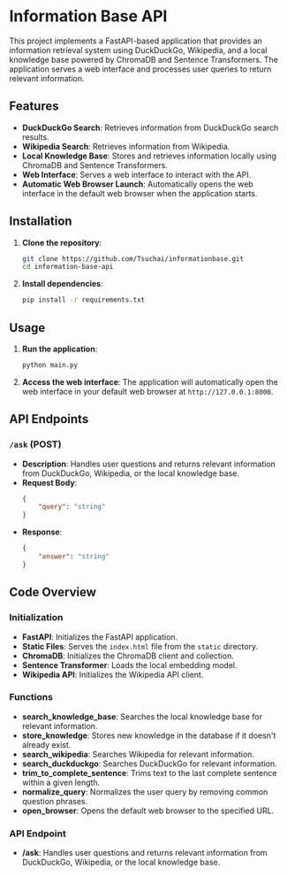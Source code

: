 # Information Base API

This project implements a FastAPI-based application that provides an information retrieval system using DuckDuckGo, Wikipedia, and a local knowledge base powered by ChromaDB and Sentence Transformers. The application serves a web interface and processes user queries to return relevant information.

## Features

- **DuckDuckGo Search**: Retrieves information from DuckDuckGo search results.
- **Wikipedia Search**: Retrieves information from Wikipedia.
- **Local Knowledge Base**: Stores and retrieves information locally using ChromaDB and Sentence Transformers.
- **Web Interface**: Serves a web interface to interact with the API.
- **Automatic Web Browser Launch**: Automatically opens the web interface in the default web browser when the application starts.

## Installation

1. **Clone the repository**:
   ```sh
   git clone https://github.com/Tsuchai/informationbase.git
   cd information-base-api
   ```

2. **Install dependencies**:
   ```sh
   pip install -r requirements.txt
   ```

## Usage

1. **Run the application**:
   ```sh
   python main.py
   ```

2. **Access the web interface**:
   The application will automatically open the web interface in your default web browser at `http://127.0.0.1:8000`.

## API Endpoints

### `/ask` (POST)
- **Description**: Handles user questions and returns relevant information from DuckDuckGo, Wikipedia, or the local knowledge base.
- **Request Body**:
  ```json
  {
      "query": "string"
  }
  ```
- **Response**:
  ```json
  {
      "answer": "string"
  }
  ```

## Code Overview

### Initialization
- **FastAPI**: Initializes the FastAPI application.
- **Static Files**: Serves the `index.html` file from the `static` directory.
- **ChromaDB**: Initializes the ChromaDB client and collection.
- **Sentence Transformer**: Loads the local embedding model.
- **Wikipedia API**: Initializes the Wikipedia API client.

### Functions
- **search_knowledge_base**: Searches the local knowledge base for relevant information.
- **store_knowledge**: Stores new knowledge in the database if it doesn't already exist.
- **search_wikipedia**: Searches Wikipedia for relevant information.
- **search_duckduckgo**: Searches DuckDuckGo for relevant information.
- **trim_to_complete_sentence**: Trims text to the last complete sentence within a given length.
- **normalize_query**: Normalizes the user query by removing common question phrases.
- **open_browser**: Opens the default web browser to the specified URL.

### API Endpoint
- **/ask**: Handles user questions and returns relevant information from DuckDuckGo, Wikipedia, or the local knowledge base.

